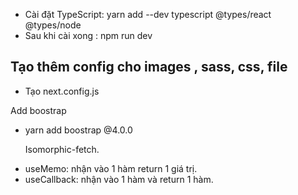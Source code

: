 - Cài đặt TypeScript: yarn add --dev typescript @types/react @types/node
- Sau khi cài xong : npm run dev

## Tạo thêm config cho images , sass, css, file

- Tạo next.config.js

Add boostrap

- yarn add boostrap @4.0.0

  Isomorphic-fetch.

* useMemo: nhận vào 1 hàm return 1 giá trị.
* useCallback: nhận vào 1 hàm và return 1 hàm.
